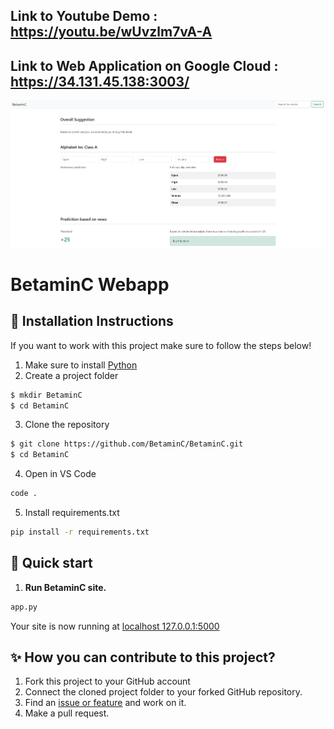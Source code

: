 ## Link to Youtube Demo : https://youtu.be/wUvzlm7vA-A
## Link to Web Application on Google Cloud : https://34.131.45.138:3003/

![BetaminC-website-cover](https://github.com/BetaminC/BetaminC/blob/main/screenshots/frontend.png?raw=true)

# BetaminC Webapp


## 💽 Installation Instructions

If you want to work with this project make sure to follow the steps below!

1. Make sure to install [Python](https://www.python.org/)
2. Create a project folder

```bash
$ mkdir BetaminC
$ cd BetaminC
```

3. Clone the repository

```bash
$ git clone https://github.com/BetaminC/BetaminC.git
$ cd BetaminC
```

4. Open in VS Code

```bash
code .
```

5. Install requirements.txt

```bash
pip install -r requirements.txt
```

## 🚀 Quick start

1.  **Run BetaminC site.**

```bash
app.py
```

Your site is now running at [localhost 127.0.0.1:5000](http://127.0.0.1:5000/)


## ✨ How you can contribute to this project?

1. Fork this project to your GitHub account
2. Connect the cloned project folder to your forked GitHub repository.
3. Find an [issue or feature](https://github.com/BetaminC/BetaminC/issues) and work on it.
4. Make a pull request.
